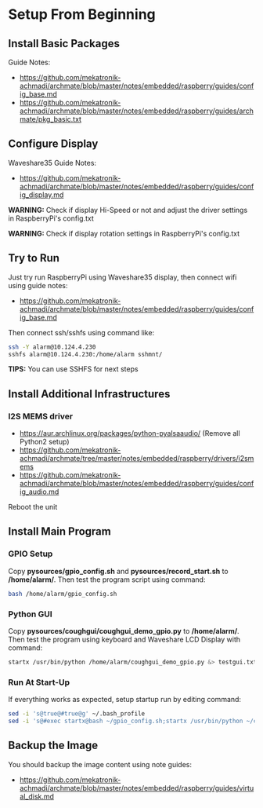 # Setup From Beginning

## Install Basic Packages

Guide Notes:
- https://github.com/mekatronik-achmadi/archmate/blob/master/notes/embedded/raspberry/guides/config_base.md
- https://github.com/mekatronik-achmadi/archmate/blob/master/notes/embedded/raspberry/guides/archmate/pkg_basic.txt

## Configure Display

Waveshare35 Guide Notes:
- https://github.com/mekatronik-achmadi/archmate/blob/master/notes/embedded/raspberry/guides/config_display.md

**WARNING:** Check if display Hi-Speed or not and adjust the driver settings in RaspberryPi's config.txt

**WARNING:** Check if display rotation settings in RaspberryPi's config.txt

## Try to Run

Just try run RaspberryPi using Waveshare35 display, then connect wifi using guide notes:
- https://github.com/mekatronik-achmadi/archmate/blob/master/notes/embedded/raspberry/guides/config_base.md

Then connect ssh/sshfs using command like:

```sh
ssh -Y alarm@10.124.4.230
sshfs alarm@10.124.4.230:/home/alarm sshmnt/
```

**TIPS:** You can use SSHFS for next steps

## Install Additional Infrastructures

### I2S MEMS driver
- https://aur.archlinux.org/packages/python-pyalsaaudio/ (Remove all Python2 setup)
- https://github.com/mekatronik-achmadi/archmate/tree/master/notes/embedded/raspberry/drivers/i2smems
- https://github.com/mekatronik-achmadi/archmate/blob/master/notes/embedded/raspberry/guides/config_audio.md

Reboot the unit

## Install Main Program

### GPIO Setup

Copy **pysources/gpio_config.sh** and **pysources/record_start.sh** to **/home/alarm/**.
Then test the program script using command:

```sh
bash /home/alarm/gpio_config.sh
```

### Python GUI

Copy **pysources/coughgui/coughgui_demo_gpio.py** to **/home/alarm/**.
Then test the program using keyboard and Waveshare LCD Display with command:

```sh
startx /usr/bin/python /home/alarm/coughgui_demo_gpio.py &> testgui.txt
```

### Run At Start-Up

If everything works as expected, setup startup run by editing command:

```sh
sed -i 's@true@#true@g' ~/.bash_profile
sed -i 's@#exec startx@bash ~/gpio_config.sh;startx /usr/bin/python ~/coughgui_demo_gpio.py@g' ~/.bash_profile
```

## Backup the Image

You should backup the image content using note guides:
- https://github.com/mekatronik-achmadi/archmate/blob/master/notes/embedded/raspberry/guides/virtual_disk.md


